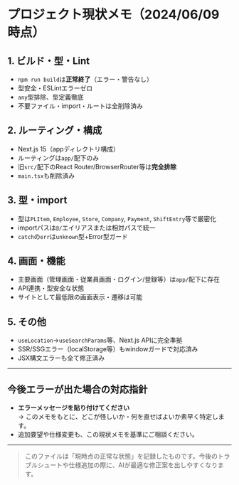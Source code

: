 # プロジェクト現状メモ（2024/06/09時点）

## 1. ビルド・型・Lint
- `npm run build`は**正常終了**（エラー・警告なし）
- 型安全・ESLintエラーゼロ
- `any`型排除、型定義徹底
- 不要ファイル・import・ルートは全削除済み

## 2. ルーティング・構成
- Next.js 15（appディレクトリ構成）
- ルーティングは`app/`配下のみ
- 旧`src/`配下のReact Router/BrowserRouter等は**完全排除**
- `main.tsx`も削除済み

## 3. 型・import
- 型は`PLItem`, `Employee`, `Store`, `Company`, `Payment`, `ShiftEntry`等で厳密化
- importパスは`@/`エイリアスまたは相対パスで統一
- `catch`の`err`は`unknown`型+Error型ガード

## 4. 画面・機能
- 主要画面（管理画面・従業員画面・ログイン/登録等）は`app/`配下に存在
- API連携・型安全な状態
- サイトとして最低限の画面表示・遷移は可能

## 5. その他
- `useLocation`→`useSearchParams`等、Next.js APIに完全準拠
- SSR/SSGエラー（localStorage等）もwindowガードで対応済み
- JSX構文エラーも全て修正済み

---

## 今後エラーが出た場合の対応指針

- **エラーメッセージを貼り付けてください**  
  → このメモをもとに、どこが怪しいか・何を直せばよいか素早く特定します。
- 追加要望や仕様変更も、この現状メモを基準にご相談ください。

---

> このファイルは「現時点の正常な状態」を記録したものです。今後のトラブルシュートや仕様追加の際に、AIが最適な修正案を出しやすくなります。 